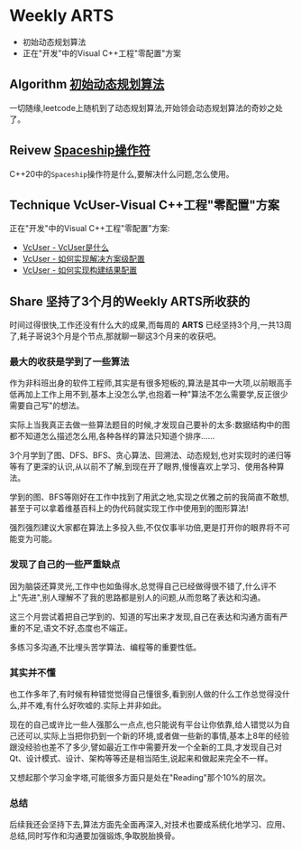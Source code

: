 # Weekly ARTS

- 初始动态规划算法
- 正在"开发"中的Visual C++工程"零配置"方案

## Algorithm [初始动态规划算法](DP01.md)

一切随缘,leetcode上随机到了动态规划算法,开始领会动态规划算法的奇妙之处了。

## Reivew [Spaceship操作符](SpaceshipOperator.md)

C++20中的`Spaceship`操作符是什么,要解决什么问题,怎么使用。

## Technique VcUser-Visual C++工程"零配置"方案

正在"开发"中的Visual C++工程"零配置"方案:

- [VcUser - VcUser是什么](https://github.com/liff-engineer/WeeklyARTS/tree/master/2018_9_1/VcUserP0.md)
- [VcUser - 如何实现解决方案级配置](https://github.com/liff-engineer/WeeklyARTS/tree/master/2018_9_1/VcUserP1.md)
- [VcUser - 如何实现构建结果配置](VcUserP2.md)

## Share 坚持了3个月的Weekly ARTS所收获的

时间过得很快,工作还没有什么大的成果,而每周的 **ARTS** 已经坚持3个月,一共13周了,耗子哥说3个月是个节点,那就聊一聊这3个月来的收获吧。

### 最大的收获是学到了一些算法

作为非科班出身的软件工程师,其实是有很多短板的,算法是其中一大项,以前眼高手低再加上工作上用不到,基本上没怎么学,也抱着一种"算法不怎么需要学,反正很少需要自己写"的想法。

实际上当我真正去做一些算法题目的时候,才发现自己要补的太多:数据结构中的图都不知道怎么描述怎么用,各种各样的算法只知道个排序......

3个月学到了图、DFS、BFS、贪心算法、回溯法、动态规划,也对实现时的递归等等有了更深的认识,从以前不了解,到现在开了眼界,慢慢喜欢上学习、使用各种算法。

学到的图、BFS等刚好在工作中找到了用武之地,实现之优雅之前的我简直不敢想,甚至于可以拿着维基百科上的伪代码就实现工作中使用到的图形算法!

强烈强烈建议大家都在算法上多投入些,不仅仅事半功倍,更是打开你的眼界将不可能变为可能。

### 发现了自己的一些严重缺点

因为脑袋还算灵光,工作中也如鱼得水,总觉得自己已经做得很不错了,什么评不上"先进",别人理解不了我的思路都是别人的问题,从而忽略了表达和沟通。

这三个月尝试着把自己学到的、知道的写出来才发现,自己在表达和沟通方面有严重的不足,语文不好,态度也不端正。

多练习多沟通,不比埋头苦学算法、编程等的重要性低。

### 其实并不懂

也工作多年了,有时候有种错觉觉得自己懂很多,看到别人做的什么工作总觉得没什么,并不难,有什么好吹嘘的.实际上并非如此。

现在的自己或许比一些人强那么一点点,也只能说有平台让你依靠,给人错觉以为自己还可以,实际上当把你扔到一个新的环境,或者做一些新的事情,基本上8年的经验跟没经验也差不了多少,譬如最近工作中需要开发一个全新的工具,才发现自己对Qt、设计模式、设计、架构等等还是相当陌生,说起来和做起来完全不一样。

又想起那个学习金字塔,可能很多方面只是处在"Reading"那个10%的层次。

### 总结

后续我还会坚持下去,算法方面先全面再深入,对技术也要成系统化地学习、应用、总结,同时写作和沟通要加强锻炼,争取脱胎换骨。